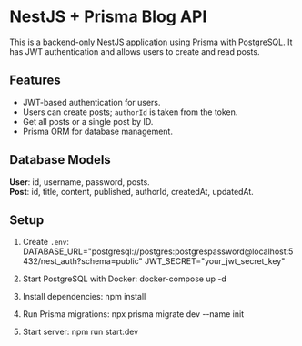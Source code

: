 # NestJS + Prisma Blog API

This is a backend-only NestJS application using Prisma with PostgreSQL. It has JWT authentication and allows users to create and read posts.  

## Features
- JWT-based authentication for users.
- Users can create posts; `authorId` is taken from the token.
- Get all posts or a single post by ID.
- Prisma ORM for database management.

## Database Models
**User**: id, username, password, posts.  
**Post**: id, title, content, published, authorId, createdAt, updatedAt.

## Setup
1. Create `.env`:
DATABASE_URL="postgresql://postgres:postgrespassword@localhost:5432/nest_auth?schema=public"
JWT_SECRET="your_jwt_secret_key"

2. Start PostgreSQL with Docker:
docker-compose up -d

3. Install dependencies:
npm install

4. Run Prisma migrations:
npx prisma migrate dev --name init

5. Start server:
npm run start:dev
